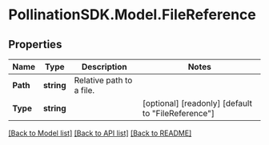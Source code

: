 
# PollinationSDK.Model.FileReference

## Properties

Name | Type | Description | Notes
------------ | ------------- | ------------- | -------------
**Path** | **string** | Relative path to a file. | 
**Type** | **string** |  | [optional] [readonly] [default to "FileReference"]

[[Back to Model list]](../README.md#documentation-for-models)
[[Back to API list]](../README.md#documentation-for-api-endpoints)
[[Back to README]](../README.md)

